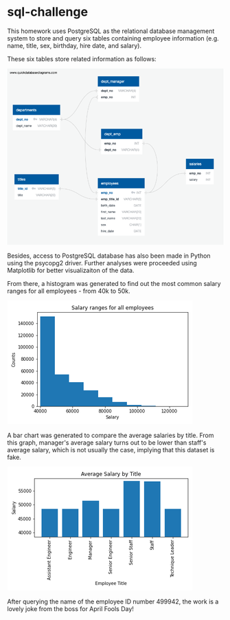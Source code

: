 # sql-challenge

This homework uses PostgreSQL as the relational database management system to store and query six tables containing employee information (e.g. name, title, sex, birthday, hire date, and salary).

These six tables store related information as follows:

![ERD_diagram.png](images/ERD_diagram.png)

Besides, access to PostgreSQL database has also been made in Python using the psycopg2 driver. Further analyses were proceeded using Matplotlib for better visualizaiton of the data.

From there, a histogram was generated to find out the most common salary ranges for all employees - from 40k to 50k.

![salary_ranges.png](images/salary_ranges.png)

A bar chart was generated to compare the average salaries by title. From this graph, manager's average salary turns out to be lower than staff's average salary, which is not usually the case, implying that this dataset is fake.

![salary_by_title.png](images/salary_by_title.png)

After querying the name of the employee ID number 499942, the work is a lovely joke from the boss for April Fools Day!
